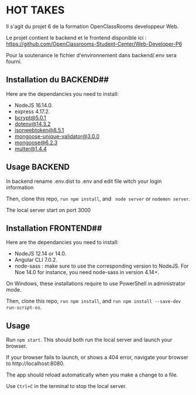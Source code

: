# HOT TAKES #

Il s'agit du projet 6 de la formation OpenClassRooms developpeur Web.

Le projet contient le backend et le frontend disponible ici : https://github.com/OpenClassrooms-Student-Center/Web-Developer-P6

Pour la soutenance le fichier d'environnement dans backend/.env sera fourni. 

## Installation du BACKEND##

Here are the dependancies you need to install:

- NodeJS 16.14.0.
- express 4.17.2.
- bcrypt@5.0.1
- dotenv@14.3.2
- jsonwebtoken@8.5.1
- mongoose-unique-validator@3.0.0
- mongoose@6.2.3
- multer@1.4.4

## Usage BACKEND ##

In backend rename .env.dist to .env and edit file witch your login information

Then, clone this repo, `run npm install`, and ` node server` or `nodemon server`.

The local server start on port 3000 

## Installation FRONTEND##

Here are the dependancies you need to install:
- NodeJS 12.14 or 14.0.
- Angular CLI 7.0.2.
- node-sass : make sure to use the corresponding version to NodeJS. For Noe 14.0 for instance, you need node-sass in version 4.14+.

On Windows, these installations require to use PowerShell in administrator mode.

Then, clone this repo, `run npm install`, and `run npm install --save-dev run-script-os`.


## Usage ##

Run `npm start`. This should both run the local server and launch your browser.

If your browser fails to launch, or shows a 404 error, navigate your browser to http://localhost:8080.

The app should reload automatically when you make a change to a file.

Use `Ctrl+C` in the terminal to stop the local server.
